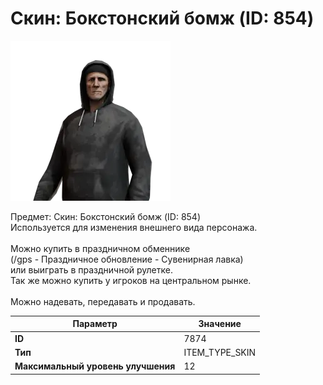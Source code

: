 # Скин: Бокстонский бомж (ID: 854)

![Item Image](../img/7874.webp?raw=true)

Предмет: Скин: Бокстонский бомж (ID: 854)<br>Используется для изменения внешнего вида персонажа.<br><br>Можно купить в праздничном обменнике<br>(/gps - Праздничное обновление - Сувенирная лавка)<br>или выиграть в праздничной рулетке.<br>Так же можно купить у игроков на центральном рынке.<br><br>Можно надевать, передавать и продавать.


| Параметр | Значение |
|----------|----------|
| **ID** | 7874 |
| **Тип** | ITEM_TYPE_SKIN |
| **Максимальный уровень улучшения** | 12 |

